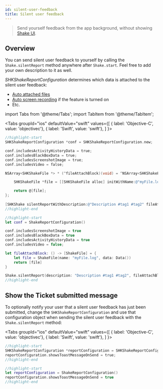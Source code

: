 ```yaml
---
id: silent-user-feedback
title: Silent user feedback
---
```

>Send yourself feedback from the app background, without showing [Shake UI](/ios/shake-ui/overview).

## Overview
You can send silent user feedback to yourself by calling the `Shake.silentReport` method anywhere after `Shake.start`. Feel free to add your own description to it as well.

*SHKShakeReportConfiguration* determines which data is attached to the silent user feedback:
* [Auto attached files](/ios/configuration-and-data/auto-attach-files.md)
* [Auto screen recording](/ios/configuration-and-data/auto-screen-recording.md) if the feature is turned on
* Etc.

import Tabs from '@theme/Tabs'; 
import TabItem from '@theme/TabItem';

<Tabs
  groupId="ios"
  defaultValue="swift"
  values={[
    { label: 'Objective-C', value: 'objectivec'},
    { label: 'Swift', value: 'swift'},
  ]
}>

<TabItem value="objectivec">

```objectivec title="AppDelegate.m"
//highlight-start
SHKShakeReportConfiguration *conf = SHKShakeReportConfiguration.new;

conf.includesActivityHistoryData = true; 
conf.includesBlackBoxData = true; 
conf.includesScreenshotImage = true; 
conf.includesVideo = false;

NSArray<SHKShakeFile *> * (^fileAttachBlock)(void) = ^NSArray<SHKShakeFile *> *(void) {

    SHKShakeFile *file = [[SHKShakeFile alloc] initWithName:@"myFile.log" andData:NSData.new];

    return @[file];
};
  
[SHKShake silentReportWithDescription:@"Description #tag1 #tag2" fileAttachBlock:fileAttachBlock reportConfiguration:conf];
//highlight-end
```

</TabItem><TabItem value="swift">

```swift title="AppDelegate.swift"
//highlight-start
let conf = ShakeReportConfiguration()

conf.includesScreenshotImage = true
conf.includesBlackBoxData = true
conf.includesActivityHistoryData = true
conf.includesVideo = false;

let fileAttachBlock: () -> [ShakeFile] = {
    let file = ShakeFile(name: "myFile.log", data: Data())
    return [file]
}

Shake.silentReport(description: "Description #tag1 #tag2", fileAttachBlock: fileAttachBlock, reportConfiguration: conf)
//highlight-end
```

</TabItem></Tabs>

## Show the Ticket submitted message

To optionally notify your user that a silent user feedback has just been submitted,
change the `SHKShakeReportConfiguration` and use that configuration object when
sending the silent user feedback with the `Shake.silentReport` method:

<Tabs
  groupId="ios"
  defaultValue="swift"
  values={[
    { label: 'Objective-C', value: 'objectivec'},
    { label: 'Swift', value: 'swift'},
  ]
}>

<TabItem value="objectivec">

```objectivec title="AppDelegate.m"
//highlight-start 
SHKShakeReportConfiguration *reportConfiguration = SHKShakeReportConfiguration.new;
reportConfiguration.showsToastMessageOnSend = true; 
//highlight-end
```

</TabItem>

<TabItem value="swift">

```swift title="AppDelegate.swift"
//highlight-start
let reportConfiguration = ShakeReportConfiguration()
reportConfiguration.showsToastMessageOnSend = true
//highlight-end
```

</TabItem>
</Tabs>

